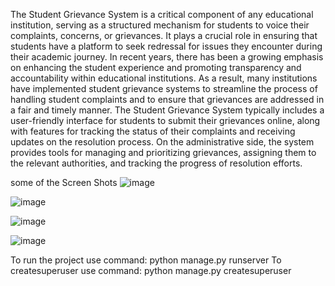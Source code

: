 The Student Grievance System is a critical component of any educational institution, serving as a structured mechanism for students to voice their complaints, concerns, or grievances. It plays a crucial role in ensuring that students have a platform to seek redressal for issues they encounter during their academic journey. In recent years, there has been a growing emphasis on enhancing the student experience and promoting transparency and accountability within educational institutions. As a result, many institutions have implemented student grievance systems to streamline the process of handling student complaints and to ensure that grievances are addressed in a fair and timely manner. The Student Grievance System typically includes a user-friendly interface for students to submit their grievances online, along with features for tracking the status of their complaints and receiving updates on the resolution process. On the administrative side, the system provides tools for managing and prioritizing grievances, assigning them to the relevant authorities, and tracking the progress of resolution efforts.

some of the Screen Shots 
![image](https://github.com/SamarthA24/Student-Grievnace-Redressal-Project-MCA/assets/139972910/4db4be33-e0f7-471d-ad67-3e244ea0d241)

![image](https://github.com/SamarthA24/Student-Grievnace-Redressal-Project-MCA/assets/139972910/304a2f2e-3ff3-4655-bf35-32107e371195)

![image](https://github.com/SamarthA24/Student-Grievnace-Redressal-Project-MCA/assets/139972910/39906225-ca37-4cf0-a998-c073fc9fc1ec)

![image](https://github.com/SamarthA24/Student-Grievnace-Redressal-Project-MCA/assets/139972910/131d2a6f-a52b-4e87-9d22-f27e3c0b5215)

To run the project use command: python manage.py runserver 
To createsuperuser use command: python manage.py createsuperuser

